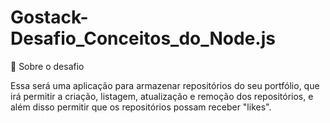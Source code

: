 # Gostack-Desafio_Conceitos_do_Node.js

 📃 Sobre o desafio
 
 Essa será uma aplicação para armazenar repositórios do seu portfólio, que irá permitir a criação, listagem, atualização e remoção dos repositórios, e além disso permitir que os repositórios possam receber "likes".

